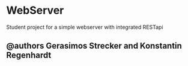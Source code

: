 # WebServer
Student project for a simple webserver with integrated RESTapi
## @authors Gerasimos Strecker and Konstantin Regenhardt
